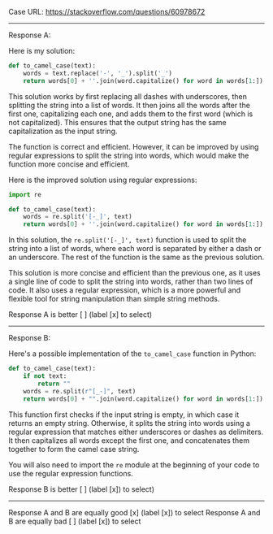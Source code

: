 Case URL: https://stackoverflow.com/questions/60978672

------
Response A:



Here is my solution:

```python
def to_camel_case(text):
    words = text.replace('-', '_').split('_')
    return words[0] + ''.join(word.capitalize() for word in words[1:])
```

This solution works by first replacing all dashes with underscores, then splitting the string into a list of words. It then joins all the words after the first one, capitalizing each one, and adds them to the first word (which is not capitalized). This ensures that the output string has the same capitalization as the input string.

The function is correct and efficient. However, it can be improved by using regular expressions to split the string into words, which would make the function more concise and efficient.

Here is the improved solution using regular expressions:

```python
import re

def to_camel_case(text):
    words = re.split('[-_]', text)
    return words[0] + ''.join(word.capitalize() for word in words[1:])
```

In this solution, the `re.split('[-_]', text)` function is used to split the string into a list of words, where each word is separated by either a dash or an underscore. The rest of the function is the same as the previous solution.

This solution is more concise and efficient than the previous one, as it uses a single line of code to split the string into words, rather than two lines of code. It also uses a regular expression, which is a more powerful and flexible tool for string manipulation than simple string methods.

Response A is better [ ] (label [x] to select)

-------
Response B:

Here's a possible implementation of the `to_camel_case` function in Python:

```python
def to_camel_case(text):
    if not text:
        return ""
    words = re.split(r"[_-]", text)
    return words[0] + "".join(word.capitalize() for word in words[1:])
```

This function first checks if the input string is empty, in which case it returns an empty string. Otherwise, it splits the string into words using a regular expression that matches either underscores or dashes as delimiters. It then capitalizes all words except the first one, and concatenates them together to form the camel case string.

You will also need to import the `re` module at the beginning of your code to use the regular expression functions.

Response B is better [ ] (label [x]) to select)

-------

Response A and B are equally good [x] (label [x]) to select
Response A and B are equally bad [ ] (label [x]) to select
